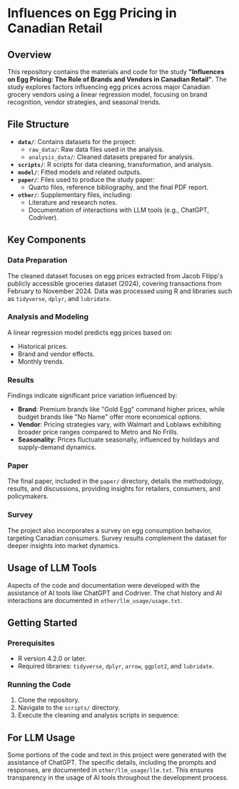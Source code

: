 
# Influences on Egg Pricing in Canadian Retail

## Overview

This repository contains the materials and code for the study **"Influences on Egg Pricing: The Role of Brands and Vendors in Canadian Retail"**. The study explores factors influencing egg prices across major Canadian grocery vendors using a linear regression model, focusing on brand recognition, vendor strategies, and seasonal trends.

## File Structure

- **`data/`**: Contains datasets for the project:
  - `raw_data/`: Raw data files used in the analysis.
  - `analysis_data/`: Cleaned datasets prepared for analysis.
- **`scripts/`**: R scripts for data cleaning, transformation, and analysis.
- **`model/`**: Fitted models and related outputs.
- **`paper/`**: Files used to produce the study paper:
  - Quarto files, reference bibliography, and the final PDF report.
- **`other/`**: Supplementary files, including:
  - Literature and research notes.
  - Documentation of interactions with LLM tools (e.g., ChatGPT, Codriver).

## Key Components

### Data Preparation
The cleaned dataset focuses on egg prices extracted from Jacob Filipp's publicly accessible groceries dataset (2024), covering transactions from February to November 2024. Data was processed using R and libraries such as `tidyverse`, `dplyr`, and `lubridate`.

### Analysis and Modeling
A linear regression model predicts egg prices based on:
- Historical prices.
- Brand and vendor effects.
- Monthly trends.

### Results
Findings indicate significant price variation influenced by:
- **Brand**: Premium brands like "Gold Egg" command higher prices, while budget brands like "No Name" offer more economical options.
- **Vendor**: Pricing strategies vary, with Walmart and Loblaws exhibiting broader price ranges compared to Metro and No Frills.
- **Seasonality**: Prices fluctuate seasonally, influenced by holidays and supply-demand dynamics.

### Paper
The final paper, included in the `paper/` directory, details the methodology, results, and discussions, providing insights for retailers, consumers, and policymakers.

### Survey
The project also incorporates a survey on egg consumption behavior, targeting Canadian consumers. Survey results complement the dataset for deeper insights into market dynamics.

## Usage of LLM Tools

Aspects of the code and documentation were developed with the assistance of AI tools like ChatGPT and Codriver. The chat history and AI interactions are documented in `other/llm_usage/usage.txt`.

## Getting Started

### Prerequisites
- R version 4.2.0 or later.
- Required libraries: `tidyverse`, `dplyr`, `arrow`, `ggplot2`, and `lubridate`.

### Running the Code
1. Clone the repository.
2. Navigate to the `scripts/` directory.
3. Execute the cleaning and analysis scripts in sequence:

   
## For LLM Usage

Some portions of the code and text in this project were generated with the assistance of ChatGPT. The specific details, including the prompts and responses, are documented in `other/llm_usage/llm.txt`. This ensures transparency in the usage of AI tools throughout the development process.
